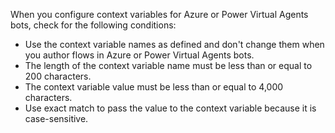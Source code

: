 When you configure context variables for Azure or Power Virtual Agents bots, check for the following conditions:

- Use the context variable names as defined and don't change them when you author flows in Azure or Power Virtual Agents bots.
- The length of the context variable name must be less than or equal to 200 characters.
- The context variable value must be less than or equal to 4,000 characters.
- Use exact match to pass the value to the context variable because it is case-sensitive.